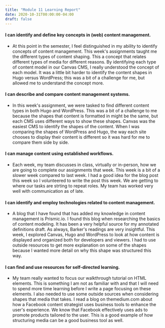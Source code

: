 ```yaml
---
title: "Module 11 Learning Report"
date: 2020-10-31T00:00:00-04:00
draft: false
---
```


#### I can identify and define key concepts in (web) content management.
- At this point in the semester, I feel distinguished in my ability to identify concepts of content management. This week's assignments taught me the different types of content shaping. This a concept that relates different types of media for different reasons. By identifying each type of content model in our Canvas CMS, I really understood the concept of each model. It was a little bit harder to identify the content shapes in Hugo versus WordPress; this was a bit of a challenge for me, but allowed me to understand the concept more.

#### I can describe and compare content management systems.
- In this week's assignment, we were tasked to find different content types in both Hugo and WordPress. This was a bit of a challenge to me because the shapes that content is formatted in might be the same, but each CMS uses different ways to show these shapes. Canvas was the easiest CMS to identify the shapes of the content. When I was comparing the shapes of WordPress and Hugo, the way each site chooses to display their content is different so it was hard for me to compare them side by side.

#### I can manage content using established workflows.
- Each week, my team discusses in class, virtually or in-person, how we are going to complete our assignments that week. This week is a bit of a slower week compared to last week. I had a good idea for the blog post this week so I volunteered to write the post this week. We are getting to where our tasks are strting to repeat roles. My team has worked very well with communication as of late.

#### I can identify and employ technologies related to content management.
- A blog that I have found that has added my knowledge in content management is Prismic.io. I found this blog when researching the basics of content modeling. It has been a very helpful source for my annotated definitions draft. As always, Barker's readings are very insightful. This week, I explored Canvas, Hugo and WordPress to look at how content is displayed and organized both for developers and viewers. I had to use outside resources to get more explanation on some of the shapes because I wanted more detail on why this shape was structured this way.

#### I can find and use resources for self-directed learning.
- My team really wanted to focus our walkthrough tutorial on HTML elements. This is something I am not as familiar with and that I will need to spend more time learning before I write a page focusing on these elements. I also needed to use some outside sources when considering shapes that media that takes. I read a blog on themedium.com about how a Facebook content strategist uses business tools to enhance the user's experience. We know that Facebook effectively uses ads to promote products tailored to the user. This is a good example of how structuring media can be a good business tool as well. 
